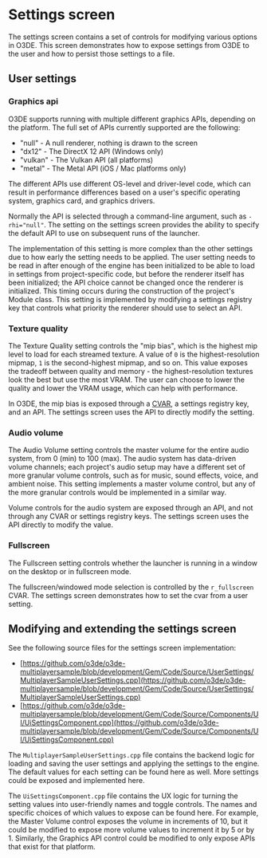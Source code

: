 # Settings screen

The settings screen contains a set of controls for modifying various options in O3DE. This screen demonstrates how to expose settings from O3DE to the user and how to persist those settings to a file. 

## User settings
### Graphics api

O3DE supports running with multiple different graphics APIs, depending on the platform. The full set of APIs currently supported are the following:

* "null" - A null renderer, nothing is drawn to the screen
* "dx12" - The DirectX 12 API (Windows only)
* "vulkan" - The Vulkan API (all platforms)
* "metal" - The Metal API (iOS / Mac platforms only)

The different APIs use different OS-level and driver-level code, which can result in performance differences based on a user's specific operating system, graphics card, and graphics drivers.

Normally the API is selected through a command-line argument, such as `-rhi="null"`. The setting on the settings screen provides the ability to specify the default API to use on subsequent runs of the launcher.

The implementation of this setting is more complex than the other settings due to how early the setting needs to be applied. The user setting needs to be read in after enough of the engine has been initialized to be able to load in settings from project-specific code, but before the renderer itself has been initialized; the API choice cannot be changed once the renderer is initialized. This timing occurs during the construction of the project's Module class. This setting is implemented by modifying a settings registry key that controls what priority the renderer should use to select an API.

### Texture quality

The Texture Quality setting controls the "mip bias", which is the highest mip level to load for each streamed texture. A value of `0` is the highest-resolution mipmap, `1` is the second-highest mipmap, and so on. This value exposes the tradeoff between quality and memory - the highest-resolution textures look the best but use the most VRAM. The user can choose to lower the quality and lower the VRAM usage, which can help with performance.

In O3DE, the mip bias is exposed through a [CVAR](https://www.o3de.org/docs/user-guide/appendix/cvars/), a settings registry key, and an API. The settings screen uses the API to directly modify the setting.

### Audio volume

The Audio Volume setting controls the master volume for the entire audio system, from 0 (min) to 100 (max). The audio system has data-driven volume channels; each project's audio setup may have a different set of more granular volume controls, such as for music, sound effects, voice, and ambient noise. This setting implements a master volume control, but any of the more granular controls would be implemented in a similar way.

Volume controls for the audio system are exposed through an API, and not through any CVAR or settings registry keys. The settings screen uses the API directly to modify the value.

### Fullscreen

The Fullscreen setting controls whether the launcher is running in a window on the desktop or in fullscreen mode.

The fullscreen/windowed mode selection is controlled by the `r_fullscreen` CVAR. The settings screen demonstrates how to set the cvar from a user setting.

## Modifying and extending the settings screen

See the following source files for the settings screen implementation:
* [https://github.com/o3de/o3de-multiplayersample/blob/development/Gem/Code/Source/UserSettings/MultiplayerSampleUserSettings.cpp](https://github.com/o3de/o3de-multiplayersample/blob/development/Gem/Code/Source/UserSettings/MultiplayerSampleUserSettings.cpp)
* [https://github.com/o3de/o3de-multiplayersample/blob/development/Gem/Code/Source/Components/UI/UiSettingsComponent.cpp](https://github.com/o3de/o3de-multiplayersample/blob/development/Gem/Code/Source/Components/UI/UiSettingsComponent.cpp)

The `MultiplayerSampleUserSettings.cpp` file contains the backend logic for loading and saving the user settings and applying the settings to the engine. The default values for each setting can be found here as well. More settings could be exposed and implemented here.

The `UiSettingsComponent.cpp` file contains the UX logic for turning the setting values into user-friendly names and toggle controls. The names and specific choices of which values to expose can be found here. For example, the Master Volume control exposes the volume in increments of 10, but it could be modified to expose more volume values to increment it by 5 or by 1. Similarly, the Graphics API control could be modified to only expose APIs that exist for that platform.
